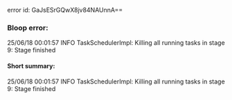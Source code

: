 error id: GaJsESrGQwX8jv84NAUnnA==
### Bloop error:

25/06/18 00:01:57 INFO TaskSchedulerImpl: Killing all running tasks in stage 9: Stage finished
#### Short summary: 

25/06/18 00:01:57 INFO TaskSchedulerImpl: Killing all running tasks in stage 9: Stage finished